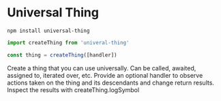 # Universal Thing

```
npm install universal-thing
```

```javascript
import createThing from 'univeral-thing'

const thing = createThing([handler])
```

Create a thing that you can use universally. Can be called, awaited, assigned
to, iterated over, etc. Provide an optional handler to observe actions taken on
the thing and its descendants and change return results. Inspect the results
with createThing.logSymbol